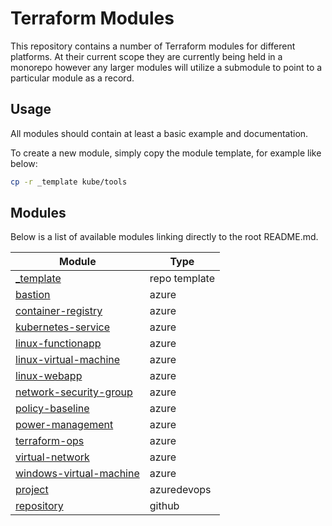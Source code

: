 # Terraform Modules

This repository contains a number of Terraform modules for different platforms. At their current scope they are currently being held in a monorepo however any larger modules will utilize a submodule to point to a particular module as a record.

## Usage

All modules should contain at least a basic example and documentation.

To create a new module, simply copy the module template, for example like below:

```bash
cp -r _template kube/tools
```

## Modules

Below is a list of available modules linking directly to the root README.md.

|Module|Type|
|-|-|
|[_template](./_template/README.md)|repo template|
|[bastion](./azure/bastion/README.md)|azure|
|[container-registry](./azure/container-registry/README.md)|azure|
|[kubernetes-service](./azure/kubernetes-service/README.md)|azure|
|[linux-functionapp](./azure/linux-functionapp/README.md)|azure|
|[linux-virtual-machine](./azure/linux-virtual-machine/README.md)|azure|
|[linux-webapp](./azure/linux-webapp/README.md)|azure|
|[network-security-group](./azure/network-security-group/README.md)|azure|
|[policy-baseline](./azure/policy-baseline/README.md)|azure|
|[power-management](./azure/power-management/README.md)|azure|
|[terraform-ops](./azure/terraform-ops/README.md)|azure|
|[virtual-network](./azure/virtual-network/README.md)|azure|
|[windows-virtual-machine](./azure/windows-virtual-machine/README.md)|azure|
|[project](./azuredevops/project/README.md)|azuredevops|
|[repository](./github/repository/README.md)|github|

